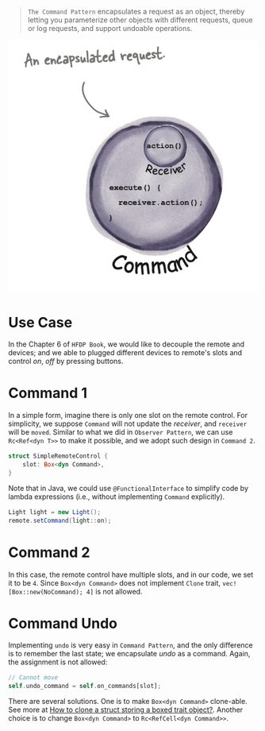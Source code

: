 > `The Command Pattern` encapsulates a request as an object, thereby letting you parameterize other objects with different requests, queue or log requests, and support undoable operations.

![command](command.jpg)

# Use Case
In the Chapter 6 of `HFDP Book`, we would like to decouple the remote and devices; and we able to plugged different devices to remote's slots and control *on*, *off* by pressing buttons.

# Command 1
In a simple form, imagine there is only one slot on the remote control. For simplicity, we suppose `Command` will not update the *receiver*, and `receiver` will be `moved`. Similar to what we did in `Observer Pattern`, we can use `Rc<Ref<dyn T>>` to make it possible, and we adopt such design in `Command 2`.

```rust
struct SimpleRemoteControl {
    slot: Box<dyn Command>,
}
```

Note that in Java, we could use `@FunctionalInterface` to simplify code by lambda expressions (i.e., without implementing `Command` explicitly).

```java
Light light = new Light();
remote.setCommand(light::on);
```

# Command 2
In this case, the remote control have multiple slots, and in our code, we set it to be `4`. Since `Box<dyn Command>` does not implement `Clone` trait, `vec![Box::new(NoCommand); 4]` is not allowed.

# Command Undo
Implementing `undo` is very easy in `Command Pattern`, and the only difference is to remember the last state; we encapsulate *undo* as a command. Again, the assignment is not allowed:
```rust
// Cannot move
self.undo_command = self.on_commands[slot];
```

There are several solutions. One is to make `Box<dyn Command>` clone-able. See more at [How to clone a struct storing a boxed trait object?](https://stackoverflow.com/questions/30353462). Another choice is to change `Box<dyn Command>` to `Rc<RefCell<dyn Command>>`.
